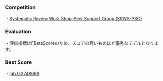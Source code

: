 ### Competition
・[Systematic Review Work Shop-Peer Support Group (SRWS-PSG)](https://signate.jp/competitions/471)

### Evaluation
・評価指標はFBetaScoreのため、スコアの高いものほど優秀なモデルとなります。

### Best Score
・[lgb 0.3748669](https://www.kaggle.com/yshiml/systematic-lgb?scriptVersionId=72328942)
